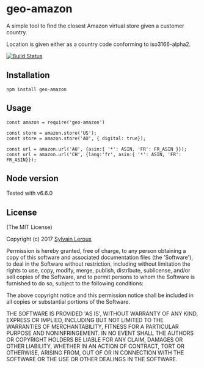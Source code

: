 # geo-amazon

A simple tool to find the closest Amazon virtual store
given a customer country.

Location is given either as a country code conforming to
iso3166-alpha2.

[![Build Status](https://travis-ci.org/s-leroux/geo-amazon.png?branch=master)](https://travis-ci.org/s-leroux/geo-amazon)

## Installation

    npm install geo-amazon

## Usage

    const amazon = require('geo-amazon')

    const store = amazon.store('US');
    const store = amazon.store('AU', { digital: true});

    const url = amazon.url('AU', {asin:{ '*': ASIN, 'FR': FR_ASIN }});
    const url = amazon.url('CH', {lang:'fr', asin:{ '*': ASIN, 'FR': FR_ASIN}});

## Node version
Tested with v6.6.0
 
## License 

(The MIT License)

Copyright (c) 2017 [Sylvain Leroux](sylvain@chicoree.fr)

Permission is hereby granted, free of charge, to any person obtaining
a copy of this software and associated documentation files (the
'Software'), to deal in the Software without restriction, including
without limitation the rights to use, copy, modify, merge, publish,
distribute, sublicense, and/or sell copies of the Software, and to
permit persons to whom the Software is furnished to do so, subject to
the following conditions:

The above copyright notice and this permission notice shall be
included in all copies or substantial portions of the Software.

THE SOFTWARE IS PROVIDED 'AS IS', WITHOUT WARRANTY OF ANY KIND,
EXPRESS OR IMPLIED, INCLUDING BUT NOT LIMITED TO THE WARRANTIES OF
MERCHANTABILITY, FITNESS FOR A PARTICULAR PURPOSE AND NONINFRINGEMENT.
IN NO EVENT SHALL THE AUTHORS OR COPYRIGHT HOLDERS BE LIABLE FOR ANY
CLAIM, DAMAGES OR OTHER LIABILITY, WHETHER IN AN ACTION OF CONTRACT,
TORT OR OTHERWISE, ARISING FROM, OUT OF OR IN CONNECTION WITH THE
SOFTWARE OR THE USE OR OTHER DEALINGS IN THE SOFTWARE.
